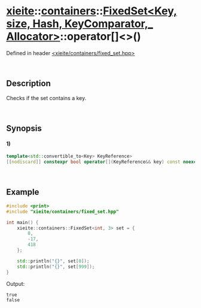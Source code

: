# [xieite](../../../../../../xieite.md)\:\:[containers](../../../../../../containers.md)\:\:[FixedSet<Key, size, Hash, KeyComparator,_ Allocator>](../../../../fixed_set.md)\:\:operator\[\]\<\>\(\)
Defined in header [<xieite/containers/fixed_set.hpp>](../../../../../../../include/xieite/containers/fixed_set.hpp)

&nbsp;

## Description
Checks if the set contains a key.

&nbsp;

## Synopsis
#### 1)
```cpp
template<std::convertible_to<Key> KeyReference>
[[nodiscard]] constexpr bool operator[](KeyReference&& key) const noexcept;
```

&nbsp;

## Example
```cpp
#include <print>
#include "xieite/containers/fixed_set.hpp"

int main() {
    xieite::containers::FixedSet<int, 3> set = {
        0,
        -17,
        418
    };

    std::println("{}", set[0]);
    std::println("{}", set[999]);
}
```
Output:
```
true
false
```
